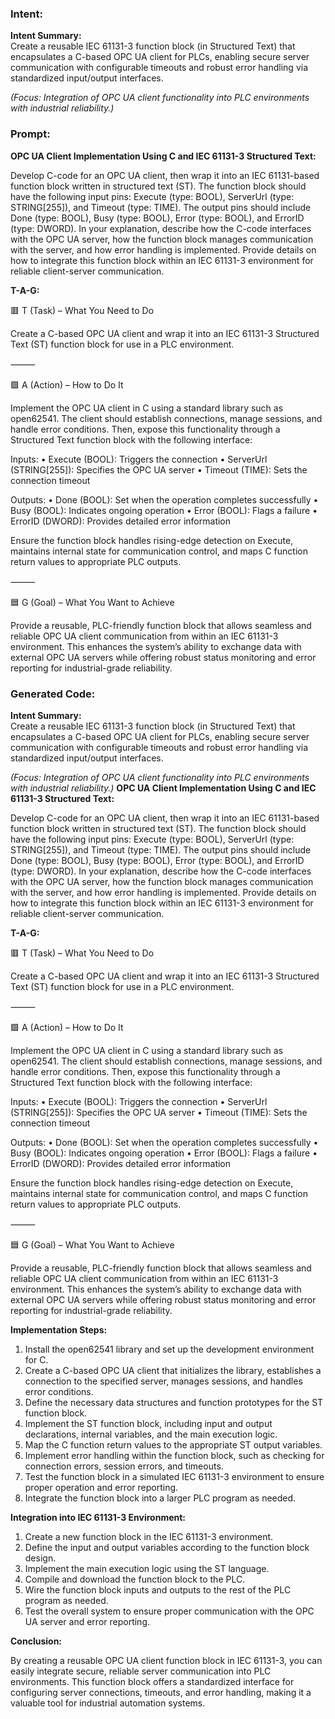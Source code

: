 ### Intent:
**Intent Summary:**  
Create a reusable IEC 61131-3 function block (in Structured Text) that encapsulates a C-based OPC UA client for PLCs, enabling secure server communication with configurable timeouts and robust error handling via standardized input/output interfaces.  

*(Focus: Integration of OPC UA client functionality into PLC environments with industrial reliability.)*

### Prompt:
**OPC UA Client Implementation Using C and IEC 61131-3 Structured Text:**

Develop C-code for an OPC UA client, then wrap it into an IEC 61131-based function block written in structured text (ST). The function block should have the following input pins: Execute (type: BOOL), ServerUrl (type: STRING[255]), and Timeout (type: TIME). The output pins should include Done (type: BOOL), Busy (type: BOOL), Error (type: BOOL), and ErrorID (type: DWORD). In your explanation, describe how the C-code interfaces with the OPC UA server, how the function block manages communication with the server, and how error handling is implemented. Provide details on how to integrate this function block within an IEC 61131-3 environment for reliable client-server communication.

**T-A-G:**

🟥 T (Task) – What You Need to Do

Create a C-based OPC UA client and wrap it into an IEC 61131-3 Structured Text (ST) function block for use in a PLC environment.

⸻

🟩 A (Action) – How to Do It

Implement the OPC UA client in C using a standard library such as open62541. The client should establish connections, manage sessions, and handle error conditions. Then, expose this functionality through a Structured Text function block with the following interface:

Inputs:
	•	Execute (BOOL): Triggers the connection
	•	ServerUrl (STRING[255]): Specifies the OPC UA server
	•	Timeout (TIME): Sets the connection timeout

Outputs:
	•	Done (BOOL): Set when the operation completes successfully
	•	Busy (BOOL): Indicates ongoing operation
	•	Error (BOOL): Flags a failure
	•	ErrorID (DWORD): Provides detailed error information

Ensure the function block handles rising-edge detection on Execute, maintains internal state for communication control, and maps C function return values to appropriate PLC outputs.

⸻

🟦 G (Goal) – What You Want to Achieve

Provide a reusable, PLC-friendly function block that allows seamless and reliable OPC UA client communication from within an IEC 61131-3 environment. This enhances the system’s ability to exchange data with external OPC UA servers while offering robust status monitoring and error reporting for industrial-grade reliability.

### Generated Code:
**Intent Summary:**  
Create a reusable IEC 61131-3 function block (in Structured Text) that encapsulates a C-based OPC UA client for PLCs, enabling secure server communication with configurable timeouts and robust error handling via standardized input/output interfaces.  

*(Focus: Integration of OPC UA client functionality into PLC environments with industrial reliability.)*
**OPC UA Client Implementation Using C and IEC 61131-3 Structured Text:**

Develop C-code for an OPC UA client, then wrap it into an IEC 61131-based function block written in structured text (ST). The function block should have the following input pins: Execute (type: BOOL), ServerUrl (type: STRING[255]), and Timeout (type: TIME). The output pins should include Done (type: BOOL), Busy (type: BOOL), Error (type: BOOL), and ErrorID (type: DWORD). In your explanation, describe how the C-code interfaces with the OPC UA server, how the function block manages communication with the server, and how error handling is implemented. Provide details on how to integrate this function block within an IEC 61131-3 environment for reliable client-server communication.

**T-A-G:**

🟥 T (Task) – What You Need to Do

Create a C-based OPC UA client and wrap it into an IEC 61131-3 Structured Text (ST) function block for use in a PLC environment.

⸻

🟩 A (Action) – How to Do It

Implement the OPC UA client in C using a standard library such as open62541. The client should establish connections, manage sessions, and handle error conditions. Then, expose this functionality through a Structured Text function block with the following interface:

Inputs:
	•	Execute (BOOL): Triggers the connection
	•	ServerUrl (STRING[255]): Specifies the OPC UA server
	•	Timeout (TIME): Sets the connection timeout

Outputs:
	•	Done (BOOL): Set when the operation completes successfully
	•	Busy (BOOL): Indicates ongoing operation
	•	Error (BOOL): Flags a failure
	•	ErrorID (DWORD): Provides detailed error information

Ensure the function block handles rising-edge detection on Execute, maintains internal state for communication control, and maps C function return values to appropriate PLC outputs.

⸻

🟦 G (Goal) – What You Want to Achieve

Provide a reusable, PLC-friendly function block that allows seamless and reliable OPC UA client communication from within an IEC 61131-3 environment. This enhances the system’s ability to exchange data with external OPC UA servers while offering robust status monitoring and error reporting for industrial-grade reliability.

**Implementation Steps:**

1. Install the open62541 library and set up the development environment for C.
2. Create a C-based OPC UA client that initializes the library, establishes a connection to the specified server, manages sessions, and handles error conditions.
3. Define the necessary data structures and function prototypes for the ST function block.
4. Implement the ST function block, including input and output declarations, internal variables, and the main execution logic.
5. Map the C function return values to the appropriate ST output variables.
6. Implement error handling within the function block, such as checking for connection errors, session errors, and timeouts.
7. Test the function block in a simulated IEC 61131-3 environment to ensure proper operation and error reporting.
8. Integrate the function block into a larger PLC program as needed.

**Integration into IEC 61131-3 Environment:**

1. Create a new function block in the IEC 61131-3 environment.
2. Define the input and output variables according to the function block design.
3. Implement the main execution logic using the ST language.
4. Compile and download the function block to the PLC.
5. Wire the function block inputs and outputs to the rest of the PLC program as needed.
6. Test the overall system to ensure proper communication with the OPC UA server and error reporting.

**Conclusion:**

By creating a reusable OPC UA client function block in IEC 61131-3, you can easily integrate secure, reliable server communication into PLC environments. This function block offers a standardized interface for configuring server connections, timeouts, and error handling, making it a valuable tool for industrial automation systems.

